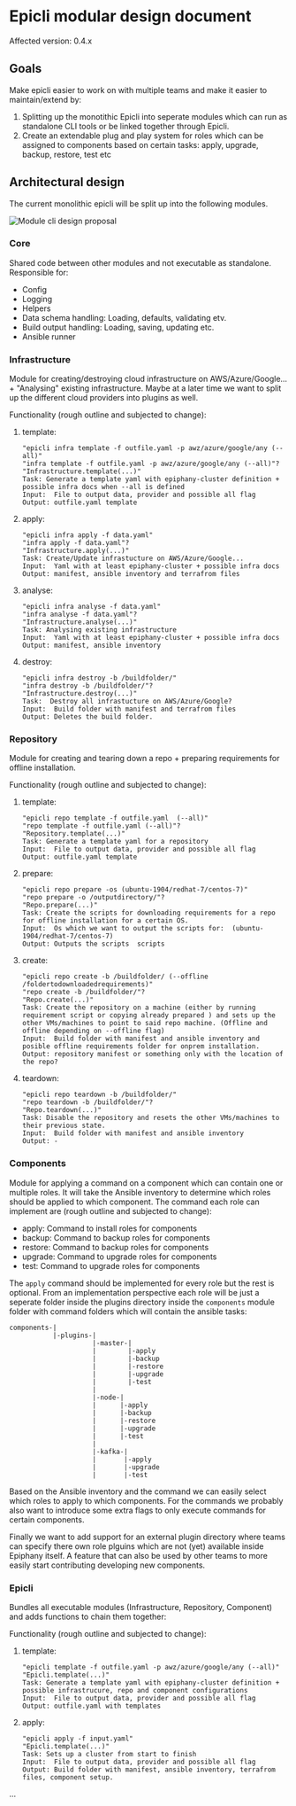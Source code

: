 # Epicli modular design document

Affected version: 0.4.x

## Goals

Make epicli easier to work on with multiple teams and make it easier to maintain/extend by:

1. Splitting up the monotithic Epicli into seperate modules which can run as standalone CLI tools or be linked together through Epicli.
2. Create an extendable plug and play system for roles which can be assigned to components based on certain tasks: apply, upgrade, backup, restore, test etc

## Architectural design

The current monolithic epicli will be split up into the following modules.

![Module cli design proposal](modular-cli.png)

### Core

Shared code between other modules and not executable as standalone. Responsible for:

- Config
- Logging
- Helpers
- Data schema handling: Loading, defaults, validating etv.
- Build output handling: Loading, saving, updating etc.
- Ansible runner

### Infrastructure

Module for creating/destroying cloud infrastructure on AWS/Azure/Google... + "Analysing" existing infrastructure. Maybe at a later time we want to split up the different cloud providers into plugins as well.

Functionality (rough outline and subjected to change):

1. template:
    ```
    "epicli infra template -f outfile.yaml -p awz/azure/google/any (--all)"
    "infra template -f outfile.yaml -p awz/azure/google/any (--all)"?
    "Infrastructure.template(...)"
    Task: Generate a template yaml with epiphany-cluster definition + possible infra docs when --all is defined
    Input:  File to output data, provider and possible all flag
    Output: outfile.yaml template
    ```
2. apply:
    ```
    "epicli infra apply -f data.yaml"
    "infra apply -f data.yaml"?
    "Infrastructure.apply(...)"
    Task: Create/Update infrastucture on AWS/Azure/Google...
    Input:  Yaml with at least epiphany-cluster + possible infra docs
    Output: manifest, ansible inventory and terrafrom files
    ```
3. analyse:
    ```
    "epicli infra analyse -f data.yaml"
    "infra analyse -f data.yaml"?
    "Infrastructure.analyse(...)"
    Task: Analysing existing infrastructure
    Input:  Yaml with at least epiphany-cluster + possible infra docs
    Output: manifest, ansible inventory
    ```
4. destroy:
    ```
    "epicli infra destroy -b /buildfolder/"
    "infra destroy -b /buildfolder/"?
    "Infrastructure.destroy(...)"
    Task:  Destroy all infrastucture on AWS/Azure/Google?
    Input:  Build folder with manifest and terrafrom files
    Output: Deletes the build folder.
    ```

### Repository

Module for creating and tearing down a repo + preparing requirements for offline installation.

Functionality (rough outline and subjected to change):

1. template:
    ```
    "epicli repo template -f outfile.yaml  (--all)"
    "repo template -f outfile.yaml (--all)"?
    "Repository.template(...)"
    Task: Generate a template yaml for a repository
    Input:  File to output data, provider and possible all flag
    Output: outfile.yaml template
    ```
2. prepare:
    ```
    "epicli repo prepare -os (ubuntu-1904/redhat-7/centos-7)"
    "repo prepare -o /outputdirectory/"?
    "Repo.prepare(...)"
    Task: Create the scripts for downloading requirements for a repo for offline installation for a certain OS.
    Input:  Os which we want to output the scripts for:  (ubuntu-1904/redhat-7/centos-7)
    Output: Outputs the scripts  scripts
    ```
3. create:
    ```
    "epicli repo create -b /buildfolder/ (--offline /foldertodownloadedrequirements)"
    "repo create -b /buildfolder/"?
    "Repo.create(...)"
    Task: Create the repository on a machine (either by running requirement script or copying already prepared ) and sets up the other VMs/machines to point to said repo machine. (Offline and offline depending on --offline flag)
    Input:  Build folder with manifest and ansible inventory and posible offline requirements folder for onprem installation.
    Output: repository manifest or something only with the location of the repo?
    ```
4. teardown:
    ```
    "epicli repo teardown -b /buildfolder/"
    "repo teardown -b /buildfolder/"?
    "Repo.teardown(...)"
    Task: Disable the repository and resets the other VMs/machines to their previous state.
    Input:  Build folder with manifest and ansible inventory
    Output: -
    ```

### Components

Module for applying a command on a component which can contain one or multiple roles. It will take the Ansible inventory to determine which roles should be applied to which component. The command each role can implement are (rough outline and subjected to change):

- apply: Command to install roles for components
- backup: Command to backup roles for components
- restore: Command to backup roles for components
- upgrade: Command to upgrade roles for components
- test: Command to upgrade roles for components

The `apply` command should be implemented for every role but the rest is optional. From an implementation perspective each role will be just a seperate folder inside the plugins directory inside the `components` module folder with command folders which will contain the ansible tasks:

```
components-|
           |-plugins-|
                     |-master-|
                     |        |-apply
                     |        |-backup
                     |        |-restore
                     |        |-upgrade
                     |        |-test
                     |
                     |-node-|
                     |      |-apply
                     |      |-backup
                     |      |-restore
                     |      |-upgrade
                     |      |-test
                     |
                     |-kafka-|
                     |       |-apply
                     |       |-upgrade
                     |       |-test
```

Based on the Ansible inventory and the command we can easily select which roles to apply to which components. For the commands we probably also want to introduce some extra flags to only execute commands for certain components.

Finally we want to add support for an external plugin directory where teams can specify there own role plguins which are not (yet) available inside Epiphany itself. A feature that can also be used by other teams to more easily start contributing developing new components.

### Epicli

Bundles all executable modules (Infrastructure, Repository, Component) and adds functions to chain them together:

Functionality (rough outline and subjected to change):

1. template:
    ```
    "epicli template -f outfile.yaml -p awz/azure/google/any (--all)"
    "Epicli.template(...)"
    Task: Generate a template yaml with epiphany-cluster definition + possible infrastrucure, repo and component configurations
    Input:  File to output data, provider and possible all flag
    Output: outfile.yaml with templates
    ```
2. apply:
    ```
    "epicli apply -f input.yaml"
    "Epicli.template(...)"
    Task: Sets up a cluster from start to finish
    Input:  File to output data, provider and possible all flag
    Output: Build folder with manifest, ansible inventory, terrafrom files, component setup.
    ```

...

